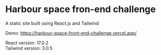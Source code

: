 # Harbour space fron-end challenge
A static site built using React.js and Tailwind 

Demo: https://harbour-space-front-end-challenge.vercel.app/ 

React version: 17.0.2
<br>
Tailwind version: 3.0.5
